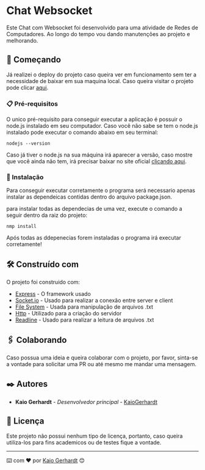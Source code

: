 # Chat Websocket

Este Chat com Websocket foi desenvolvido para uma atividade de Redes de Computadores. Ao longo do tempo vou dando manutenções ao projeto e melhorando.

## 🚀 Começando

Já realizei o deploy do projeto caso queira ver em funcionamento sem ter a necessidade de baixar em sua maquina local. Caso queira visitar o projeto pode clicar [aqui](https://gerhardt-chat-websocket.herokuapp.com/). 

### 📋 Pré-requisitos

O unico pré-requisito para conseguir executar a aplicação é possuir o node.js instalado em seu computador. Caso você não sabe se tem o node.js instalado pode executar o comando abaixo em seu terminal:

```
nodejs --version
```

Caso já tiver o node.js na sua máquina irá aparecer a versão, caso mostre que você ainda não tem, irá precisar baixar no site oficial [clicando aqui](https://nodejs.org/en/download/).

### 🔧 Instalação

Para conseguir executar corretamente o programa será necessario apenas instalar as dependeicas contidas dentro do arquivo package.json.

para instalar todas as dependecias de uma vez, execute o comando a seguir dentro da raiz do projeto:

```
nmp install
```

Após todas as ddepenecias forem instaladas o programa irá executar corretamente!

## 🛠️ Construído com

O projeto foi construido com:

* [Express](https://expressjs.com/pt-br/) - O framework usado
* [Socket.io](https://socket.io/) - Usado para realizar a conexão entre server e client
* [File System](https://nodejs.org/api/fs.html) - Usada para manipulação de arquivos .txt
* [Http](https://nodejs.org/api/http.html) - Utilizado para a criação do servidor
* [Readline](https://nodejs.org/api/readline.html) - Usado para realizar a leitura de arquivos .txt

## 🖇️ Colaborando

Caso possua uma ideia e queira colaborar com o projeto, por favor, sinta-se a vontade para solicitar uma PR ou até mesmo me mandar uma mensagem.

## ✒️ Autores

* **Kaio Gerhardt** - *Desenvolvedor principal* - [KaioGerhardt](https://github.com/KaioGerhardt)

## 📄 Licença

Este projeto não possui nenhum tipo de licença, portanto, caso queira utiliza-los para fins academicos ou de testes fique a vontade.

---
⌨️ com ❤️ por [Kaio Gerhardt](https://github.com/KaioGerhardt) 😊
